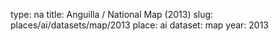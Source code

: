 type: na
title: Anguilla / National Map (2013)
slug: places/ai/datasets/map/2013
place: ai
dataset: map
year: 2013
